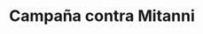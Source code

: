 ﻿---
title: "Campaña contra Mitanni"
permalink: periodes_211.html
layout: periode
dataInici: -1470
sidebar: periodes
pares:
  - 210:
    title: "Tutmosis III"
    dataInici: "(-1458)"
    dataFi: "(-1429)"

fills:
jocsPrincipals:
jocsEscenaris:
jocsEpoca:
jocsEpocaEscenaris:
  - title: "Chariots of Fire"
    bggId: 39932
    escenari: "Senzar"

---
